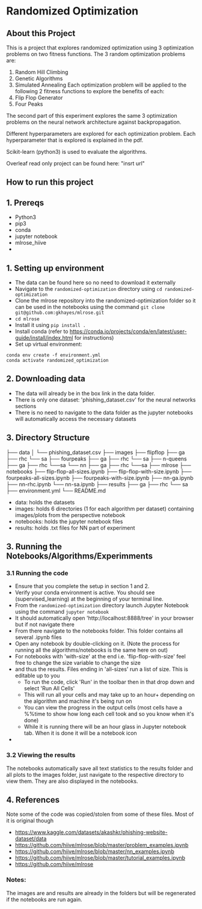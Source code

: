 # Randomized Optimization


 

## About this Project
This is a project that explores randomized optimization using 3 optimization problems on two fitness functions.
The 3 random optimization problems are:
1. Random Hill Climbing
2. Genetic Algorithms
3. Simulated Annealing
Each optimization problem will be applied to the following 2 fitness functions to explore the benefits of each:
1. Flip Flop Generator
2. Four Peaks

The second part of this experiment explores the same 3 optimization problems on the neural network architecture against
backpropagation.

Different hyperparameters are explored for each optimization problem. Each hyperparameter that is explored is explained
in the pdf.

Scikit-learn (python3) is used to evaluate the algorithms.

Overleaf read only project can be found here: "insrt url"

## How to run this project
## 1. Prereqs
- Python3
- pip3
- conda
- jupyter notebook
- mlrose_hiive
- 
## 1. Setting up environment
- The data can be found here so no need to download it externally
- Navigate to the `randomized-optimization` directory using `cd randomized-optimization`
- Clone the mlrose repository into the randomized-optimization folder so it can be used in the notebooks
using the command `git clone git@github.com:gkhayes/mlrose.git`
- `cd mlrose`
- Install it using `pip install .`
- Install conda (refer to https://conda.io/projects/conda/en/latest/user-guide/install/index.html for instructions)
- Set up virtual environment:
```
conda env create -f environment.yml
conda activate randomized_optimization
```

## 2. Downloading data
- The data will already be in the box link in the data folder. 
- There is only one dataset: 'phishing_dataset.csv' for the neural networks sections
- There is no need to navigate to the data folder as the jupyter notebooks will automatically access the necessary datasets

## 3. Directory Structure

├── data
│   └── phishing_dataset.csv
├── images
    ├── flipflop
        ├── ga
        ├── rhc
        └── sa
    ├── fourpeaks
        ├── ga
        ├── rhc
        └── sa
    ├── n-queens
        ├── ga
        ├── rhc
        └──sa
    └── nn
        ├── ga
        ├── rhc
        └──sa
├── mlrose
├── notebooks
    ├── flip-flop-all-sizes.ipynb
    ├── flip-flop-with-size.ipynb
    ├── fourpeaks-all-sizes.ipynb
    ├── fourpeaks-with-size.ipynb
    ├── nn-ga.ipynb
    ├── nn-rhc.ipynb
    └── nn-sa.ipynb
├── results
    ├── ga
    ├── rhc
    └── sa
├── environment.yml
└── README.md

- data: holds the datasets
- images: holds 6 directories (1 for each algorithm per dataset) containing images/plots from the perspective notebook
- notebooks: holds the jupyter notebook files
- results: holds .txt files for NN part of experiment


## 3. Running the Notebooks/Algorithms/Experimments
### 3.1 Running the code
- Ensure that you complete the setup in section 1 and 2.
- Verify your conda environment is active. You should see (supervised_learning) at the beginning of your terminal line.
- From the `randomized-optimization` directory launch Jupyter Notebook using the command `jupyter notebook`
- It should automatically open 'http://localhost:8888/tree' in your browser but if not navigate there
- From there navigate to the notebooks folder. This folder contains all several .ipynb files
- Open any notebook by double-clicking on it. (Note the process for running all the algorithms/notebooks is the same here on out)
- For notebooks with 'with-size' at the end i.e. 'flip-flop-with-size' feel free to change the size variable to change the size
- and thus the results. Files ending in 'all-sizes' run a list of size. This is editable up to you
  - To run the code, click 'Run' in the toolbar then in that drop down and select 'Run All Cells'
  - This will run all your cells and may take up to an hour+ depending on the algorithm and machine it's being run on
  - You can view the progress in the output cells (most cells have a %%time to show how long each cell took and so you know when it's done)
  - While it is running there will be an hour glass in Jupyter notebook tab. When it is done it will be a notebook icon
- 
### 3.2 Viewing the results
The notebooks automatically save all text statistics to the results folder and all plots to the images folder, just
navigate to the respective directory to view them. They are also displayed in the notebooks.

## 4. References 
Note some of the code was copied/stolen from some of these files. Most of it is original though
- https://www.kaggle.com/datasets/akashkr/phishing-website-dataset/data
- https://github.com/hiive/mlrose/blob/master/problem_examples.ipynb
- https://github.com/hiive/mlrose/blob/master/nn_examples.ipynb
- https://github.com/hiive/mlrose/blob/master/tutorial_examples.ipynb
- https://github.com/hiive/mlrose

### Notes:
The images are and results are already in the folders but will be regenerated if the notebooks are run again.
